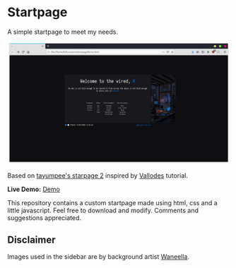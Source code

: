 Startpage
========

A simple startpage to meet my needs.

![alt tag](Home.png "Startpage preview")

Based on [tayumpee's starpage 2](//github.com/tayumpee/start_page2_firefox_and_chrome) inspired by [Vallodes](https://www.reddit.com/u/vallode/) tutorial.

**Live Demo:** [Demo](http://ramenmaestro.github.io/startpage/)

This repository contains a custom startpage made using html, css and a little javascript. Feel free to download and modify. 
Comments and suggestions appreciated.


Disclaimer
----
Images used in the sidebar are by background artist [Waneella](https://twitter.com/waneella_).
